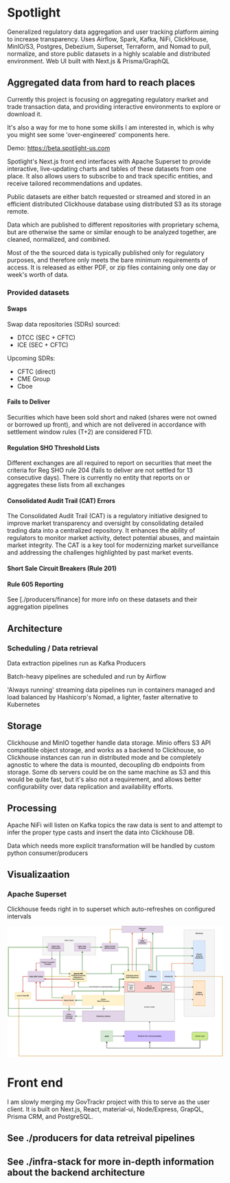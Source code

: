 # Spotlight 

Generalized regulatory data aggregation and user tracking platform aiming to increase transparency. Uses Airflow, Spark, Kafka, NiFi, ClickHouse, MinIO/S3, Postgres, Debezium, Superset, Terraform, and Nomad to pull, normalize, and store public datasets in a highly scalable and distributed environment. Web UI built with Next.js & Prisma/GraphQL


## Aggregated data from hard to reach places

Currently this project is focusing on aggregating regulatory market and trade transaction data, and providing interactive environments to explore or download it.

It's also a way for me to hone some skills I am interested in, which is why you might see some 'over-engineered' components here. 

Demo: https://beta.spotlight-us.com


Spotlight's Next.js front end interfaces with Apache Superset to provide interactive, live-updating charts and tables of these datasets from one place. It also allows users to subscribe to and track specific entities, and receive tailored recommendations and updates.

Public datasets are either batch requested or streamed and stored in an efficient distributed Clickhouse database using distributed S3 as its storage remote. 

Data which are published to different repositories with proprietary schema, but are otherwise the same or similar enough to be analyzed together, are cleaned, normalized, and combined. 

Most of the the sourced data is typically published only for regulatory purposes, and therefore only meets the bare minimum requirements of access. It is released as either PDF, or zip files containing only one day or week's worth of data. 


### Provided datasets 
#### Swaps
Swap data repositories (SDRs) sourced: 
- DTCC (SEC + CFTC)
- ICE (SEC + CFTC) 

Upcoming SDRs:
- CFTC (direct)
- CME Group
- Cboe

#### Fails to Deliver
Securities which have been sold short and naked (shares were not owned or borrowed up front), and which are not delivered in accordance with settlement window rules (T+2) are considered FTD.

#### Regulation SHO Threshold Lists
Different exchanges are all required to report on securities that meet the criteria for Reg SHO rule 204 (fails to deliver are not settled for 13 consecutive days). There is currently no entity that reports on or aggregates these lists from all exchanges

#### Consolidated Audit Trail (CAT) Errors
The Consolidated Audit Trail (CAT) is a regulatory initiative designed to improve market transparency and oversight by consolidating detailed trading data into a centralized repository. It enhances the ability of regulators to monitor market activity, detect potential abuses, and maintain market integrity. The CAT is a key tool for modernizing market surveillance and addressing the challenges highlighted by past market events.


#### Short Sale Circuit Breakers (Rule 201)


#### Rule 605 Reporting


See [./producers/finance] for more info on these datasets and their aggregation pipelines



## Architecture
### Scheduling / Data retrieval
Data extraction pipelines run as Kafka Producers

Batch-heavy pipelines are scheduled and run by Airflow

'Always running' streaming data pipelines run in containers managed and load balanced by Hashicorp's Nomad, a lighter, faster alternative to Kubernetes

## Storage
Clickhouse and MinIO together handle data storage. Minio offers S3 API compatible object storage, and works as a backend to Clickhouse, so Clickhouse instances can run in distributed mode and be completely agnostic to where the data is mounted, decoupling db endpoints from storage. Some db servers could be on the same machine as S3 and this would be quite fast, but it's also not a requirement, and allows better configurability over data replication and availability efforts. 

## Processing
Apache NiFi will listen on Kafka topics the raw data is sent to and attempt to infer the proper type casts and insert the data into Clickhouse DB.

Data which needs more explicit transformation will be handled by custom python consumer/producers


## Visualizaation
### Apache Superset
Clickhouse feeds right in to superset which auto-refreshes on configured intervals

![Diagram](./architecture.drawio.png)


# Front end

I am slowly merging my GovTrackr project with this to serve as the user client. It is built on Next.js, React, material-ui, Node/Express, GrapQL, Prisma CRM, and PostgreSQL. 

## See ./producers for data retreival pipelines

## See ./infra-stack for more in-depth information about the backend architecture
